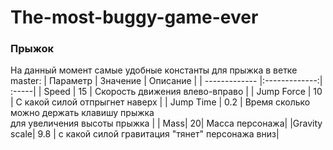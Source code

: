 # The-most-buggy-game-ever


### Прыжок
На данный момент самые удобные константы для прыжка в ветке master:
| Параметр        | Значение           | Описание  |
| ------------- |:-------------:| :-----|
| Speed             | 15 | Скорость движения влево-вправо    | 
| Jump Force             | 10          |   С какой силой отпрыгнет наверх |
| Jump Time             | 0.2      |   Время сколько можно держать клавишу прыжка <br/> для увеличения высоты прыжка |
| Mass| 20| Масса персонажа|
|Gravity scale| 9.8 | с какой силой гравитация "тянет" персонажа вниз|
